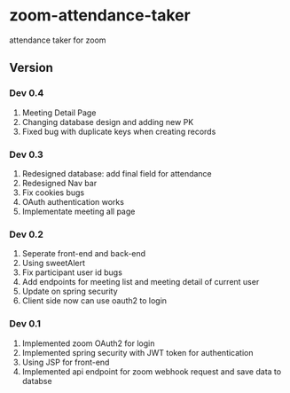 # zoom-attendance-taker
attendance taker for zoom

## Version
### Dev 0.4
1. Meeting Detail Page
2. Changing database design and adding new PK
3. Fixed bug with duplicate keys when creating records

### Dev 0.3
1. Redesigned database: add final field for attendance
2. Redesigned Nav bar
3. Fix cookies bugs
4. OAuth authentication works
5. Implementate meeting all page

### Dev 0.2
1. Seperate front-end and back-end
2. Using sweetAlert
3. Fix participant user id bugs
4. Add endpoints for meeting list and meeting detail of current user
5. Update on spring security
6. Client side now can use oauth2 to login

### Dev 0.1
1. Implemented zoom OAuth2 for login
2. Implemented spring security with JWT token for authentication
3. Using JSP for front-end
4. Implemented api endpoint for zoom webhook request and save data to databse